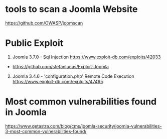 # tools to scan a Joomla Website
https://github.com/OWASP/joomscan


# Public Exploit
1. Joomla 3.7.0 - Sql Injection
https://www.exploit-db.com/exploits/42033

* https://github.com/stefanlucas/Exploit-Joomla

2. Joomla 3.4.6 - 'configuration.php' Remote Code Execution
https://www.exploit-db.com/exploits/47465

# Most common vulnerabilities found in Joomla
https://www.getastra.com/blog/cms/joomla-security/joomla-vulnerabilities-3-most-common-vulnerabilities-found/


